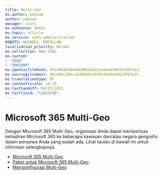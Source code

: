```yaml
---
title: Multi-Geo
ms.author: pebaum
author: pebaum
manager: scotv
ms.audience: Admin
ms.topic: article
ms.service: o365-administration
ROBOTS: NOINDEX, NOFOLLOW
localization_priority: Normal
ms.collection: Adm_O365
ms.custom:
- "3046"
- "9001088"
ms.openlocfilehash: 0fea960e68eb66d0d14423caa4a6a66f82d9c423
ms.sourcegitcommit: 8bc60ec34bc1e40685e3976576e04a2623f63a7c
ms.translationtype: MT
ms.contentlocale: id-ID
ms.lasthandoff: 04/15/2021
ms.locfileid: "51825230"
---
```

# <a name="microsoft-365-multi-geo"></a>Microsoft 365 Multi-Geo

Dengan Microsoft 365 Multi-Geo, organisasi Anda dapat memperluas kehadiran Microsoft 365 ke beberapa kawasan dan/atau negara geografis dalam penyewa Anda yang sudah ada. Lihat tautan di bawah ini untuk informasi selengkapnya.

- [Microsoft 365 Multi-Geo](https://docs.microsoft.com/office365/enterprise/office-365-multi-geo)
- [Paket untuk Microsoft 365 Multi-Geo](https://docs.microsoft.com/office365/enterprise/plan-for-multi-geo)
- [Mengonfigurasi Multi-Geo](https://docs.microsoft.com/office365/enterprise/multi-geo-tenant-configuration)
